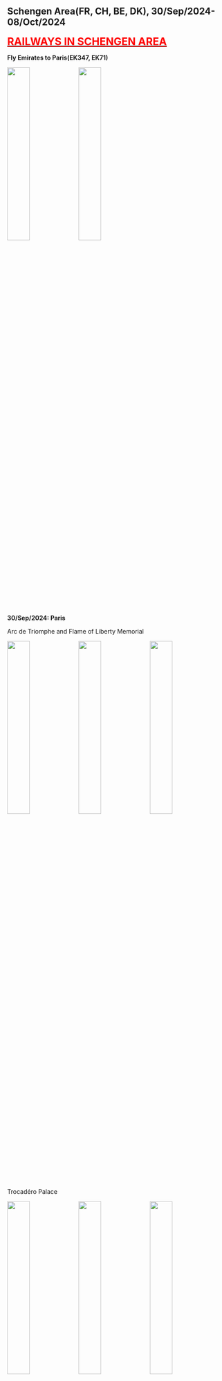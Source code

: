 ## Schengen Area(FR, CH, BE, DK), 30/Sep/2024-08/Oct/2024

**[<font color=red size=5><u>RAILWAYS IN SCHENGEN AREA</u></font>](https://wqgcx.github.io/transport/20240930EU/ER)**

**Fly Emirates to Paris(EK347, EK71)**

<img src="../20240927MYS_photos/IMG_3410.jpeg" width="32%">
<img src="../20240927MYS_photos/IMG_3413.jpeg" width="32%">

**30/Sep/2024: Paris**

Arc de Triomphe and Flame of Liberty Memorial

<img src="../20240930EU_photos/IMG_3417.jpeg" width="32%">
<img src="../20240930EU_photos/IMG_3421.jpeg" width="32%">
<img src="../20240930EU_photos/IMG_3444.jpeg" width="32%">

Trocadéro Palace

<img src="../20240930EU_photos/IMG_3426.jpeg" width="32%">
<img src="../20240930EU_photos/IMG_3427.jpeg" width="32%">
<img src="../20240930EU_photos/IMG_3430.jpeg" width="32%">

Eiffel Tower

<img src="../20240930EU_photos/IMG_3428.jpeg" width="32%">
<img src="../20240930EU_photos/IMG_3435.jpeg" width="32%">
<img src="../20240930EU_photos/IMG_3439.jpeg" width="32%">
<img src="../20240930EU_photos/IMG_3506.jpeg" width="32%">

Pont Alexandre III and Palais Garnier

<img src="../20240930EU_photos/IMG_3475.jpeg" width="32%">
<img src="../20240930EU_photos/IMG_3476.jpeg" width="32%">
<img src="../20240930EU_photos/IMG_3497.jpeg" width="32%">

Hôtel des Invalides

<img src="../20240930EU_photos/IMG_3458.jpeg" width="32%">
<img src="../20240930EU_photos/IMG_3460.jpeg" width="32%">
<img src="../20240930EU_photos/IMG_3465.jpeg" width="32%">
<img src="../20240930EU_photos/IMG_3466.jpeg" width="32%">
<img src="../20240930EU_photos/IMG_3467.jpeg" width="32%">
<img src="../20240930EU_photos/IMG_3468.jpeg" width="32%">
<img src="../20240930EU_photos/IMG_3469.jpeg" width="32%">
<img src="../20240930EU_photos/IMG_3470.jpeg" width="32%">
<img src="../20240930EU_photos/IMG_3472.jpeg" width="32%">

Place de la Concorde and Vendôme Column

<img src="../20240930EU_photos/IMG_3486.jpeg" width="32%">
<img src="../20240930EU_photos/IMG_3487.jpeg" width="32%">
<img src="../20240930EU_photos/IMG_3499.jpeg" width="32%">

Grand Palais, Petit Palais and National Assembly

<img src="../20240930EU_photos/IMG_3481.jpeg" width="32%">
<img src="../20240930EU_photos/IMG_3484.jpeg" width="32%">
<img src="../20240930EU_photos/IMG_3500.jpeg" width="32%">

Bateaux Mouches and Night View of Paris(along the Seine River)

<img src="../20240930EU_photos/IMG_3512.jpeg" width="32%">
<img src="../20240930EU_photos/IMG_3517.jpeg" width="32%">
<img src="../20240930EU_photos/IMG_3525.jpeg" width="32%">
<img src="../20240930EU_photos/IMG_3526.jpeg" width="32%">
<img src="../20240930EU_photos/IMG_3527.jpeg" width="32%">
<img src="../20240930EU_photos/IMG_3532.jpeg" width="32%">

**01/Oct/2024: Geneva, Lausanne, Bern**

Palace of Nations

<img src="../20240930EU_photos/IMG_3550.jpeg" width="32%">
<img src="../20240930EU_photos/IMG_3545.jpeg" width="32%">
<img src="../20240930EU_photos/IMG_3546.jpeg" width="32%">

Grand Théâtre de Genève, Musée Rath and Monument to the Reformation

<img src="../20240930EU_photos/IMG_3557.jpeg" width="32%">
<img src="../20240930EU_photos/IMG_3560.jpeg" width="32%">
<img src="../20240930EU_photos/IMG_3561.jpeg" width="32%">

Evangelical Lutheran Church of Geneva, Palais de Justice and St. Pierre Cathedral

<img src="../20240930EU_photos/IMG_3564.jpeg" width="32%">
<img src="../20240930EU_photos/IMG_3566.jpeg" width="32%">
<img src="../20240930EU_photos/IMG_3567.jpeg" width="32%">

City View of Geneva, The Flower Clock and Basilica of Our Lady of Geneva

<img src="../20240930EU_photos/IMG_3568.jpeg" width="32%">
<img src="../20240930EU_photos/IMG_3578.jpeg" width="32%">
<img src="../20240930EU_photos/IMG_3585.jpeg" width="32%">

Lake Geneva

<img src="../20240930EU_photos/IMG_3575.jpeg" width="32%">
<img src="../20240930EU_photos/IMG_3577.jpeg" width="32%">
<img src="../20240930EU_photos/IMG_3582.jpeg" width="32%">

Lausanne Cathedral

<img src="../20240930EU_photos/IMG_3597.jpeg" width="32%">
<img src="../20240930EU_photos/IMG_3600.jpeg" width="32%">
<img src="../20240930EU_photos/IMG_3606.jpeg" width="32%">

City View of Lausanne

<img src="../20240930EU_photos/IMG_3607.jpeg" width="32%">
<img src="../20240930EU_photos/IMG_3608.jpeg" width="32%">
<img src="../20240930EU_photos/IMG_3610.jpeg" width="32%">

Olympic Museum

<img src="../20240930EU_photos/IMG_3616.jpeg" width="32%">
<img src="../20240930EU_photos/IMG_3618.jpeg" width="32%">
<img src="../20240930EU_photos/IMG_3622.jpeg" width="32%">
<img src="../20240930EU_photos/IMG_3630.jpeg" width="32%">
<img src="../20240930EU_photos/IMG_3632.jpeg" width="32%">
<img src="../20240930EU_photos/IMG_3633.jpeg" width="32%">
<img src="../20240930EU_photos/IMG_3634.jpeg" width="32%">
<img src="../20240930EU_photos/IMG_3638.jpeg" width="32%">
<img src="../20240930EU_photos/IMG_3640.jpeg" width="32%">

Church of the Holy Spirit, Käfigturm(Prison Tower) and Clock Tower

<img src="../20240930EU_photos/IMG_3645.jpeg" width="32%">
<img src="../20240930EU_photos/IMG_3650.jpeg" width="32%">
<img src="../20240930EU_photos/IMG_3662.jpeg" width="32%">

Bern Minster and Einsteinhaus

<img src="../20240930EU_photos/IMG_3666.jpeg" width="32%">
<img src="../20240930EU_photos/IMG_3669.jpeg" width="32%">
<img src="../20240930EU_photos/IMG_3659.jpeg" width="32%">

City View of Bern

<img src="../20240930EU_photos/IMG_3658.jpeg" width="32%">
<img src="../20240930EU_photos/IMG_3651.jpeg" width="32%">
<img src="../20240930EU_photos/IMG_3672.jpeg" width="32%">

**02/Oct/2024: Zurich, Schwyz, Lucerne, Bern**

Zurich Old Town(St. Peter, Fraumünster, Grossmünster, Opernhaus, Limmat River)

<img src="../20240930EU_photos/IMG_3685.jpeg" width="32%">
<img src="../20240930EU_photos/IMG_3686.jpeg" width="32%">
<img src="../20240930EU_photos/IMG_3687.jpeg" width="32%">
<img src="../20240930EU_photos/IMG_3702.jpeg" width="32%">
<img src="../20240930EU_photos/IMG_3693.jpeg" width="32%">
<img src="../20240930EU_photos/IMG_3696.jpeg" width="32%">

Mountain Rigi

<img src="../20240930EU_photos/IMG_3719.jpeg" width="32%">
<img src="../20240930EU_photos/IMG_3724.jpeg" width="32%">
<img src="../20240930EU_photos/IMG_3732.jpeg" width="32%">

Lake Lucerne

<img src="../20240930EU_photos/IMG_3747.jpeg" width="32%">
<img src="../20240930EU_photos/IMG_3750.jpeg" width="32%">
<img src="../20240930EU_photos/IMG_3777.jpeg" width="32%">

Chapel Bridge

<img src="../20240930EU_photos/IMG_3754.jpeg" width="32%">
<img src="../20240930EU_photos/IMG_3757.jpeg" width="32%">
<img src="../20240930EU_photos/IMG_3761.jpeg" width="32%">

City View of Lucerne(City Hall, Jesuit Church and Hotel Château Gütsch)

<img src="../20240930EU_photos/IMG_3759.jpeg" width="32%">
<img src="../20240930EU_photos/IMG_3763.jpeg" width="32%">
<img src="../20240930EU_photos/IMG_3764.jpeg" width="32%">

Panoramic of Lucerne, The Lion Monument and Church of St. Leodegar

<img src="../20240930EU_photos/IMG_3767.jpeg" width="32%">
<img src="../20240930EU_photos/IMG_3769.jpeg" width="32%">
<img src="../20240930EU_photos/IMG_3776.jpeg" width="32%">

GoldenPass Line

<img src="../20240930EU_photos/IMG_3798.jpeg" width="32%">
<img src="../20240930EU_photos/IMG_3802.jpeg" width="32%">
<img src="../20240930EU_photos/IMG_3804.jpeg" width="32%">

City View of Thun

<img src="../20240930EU_photos/IMG_3811.jpeg" width="32%">
<img src="../20240930EU_photos/IMG_3812.jpeg" width="32%">
<img src="../20240930EU_photos/IMG_3814.jpeg" width="32%">

**03/Oct/2024: Schaffhausen, Zurich, Basel**

Rhine Falls

<img src="../20240930EU_photos/IMG_3830.jpeg" width="32%">
<img src="../20240930EU_photos/IMG_3857.jpeg" width="32%">
<img src="../20240930EU_photos/IMG_3864.jpeg" width="32%">

City View of Schaffhausen(Haus zum Ritter, Church of St. Johann, Panorama)

<img src="../20240930EU_photos/IMG_3836.jpeg" width="32%">
<img src="../20240930EU_photos/IMG_3837.jpeg" width="32%">
<img src="../20240930EU_photos/IMG_3846.jpeg" width="32%">

Munot

<img src="../20240930EU_photos/IMG_3839.jpeg" width="32%">
<img src="../20240930EU_photos/IMG_3842.jpeg" width="32%">

Swiss National Museum

<img src="../20240930EU_photos/IMG_3867.jpeg" width="32%">
<img src="../20240930EU_photos/IMG_3888.jpeg" width="32%">
<img src="../20240930EU_photos/IMG_3897.jpeg" width="32%">
<img src="../20240930EU_photos/IMG_3870.jpeg" width="32%">
<img src="../20240930EU_photos/IMG_3871.jpeg" width="32%">
<img src="../20240930EU_photos/IMG_3900.jpeg" width="32%">
<img src="../20240930EU_photos/IMG_3901.jpeg" width="32%">
<img src="../20240930EU_photos/IMG_3902.jpeg" width="32%">
<img src="../20240930EU_photos/IMG_3905.jpeg" width="32%">
<img src="../20240930EU_photos/IMG_3916.jpeg" width="32%">
<img src="../20240930EU_photos/IMG_3923.jpeg" width="32%">
<img src="../20240930EU_photos/IMG_3924.jpeg" width="32%">

Kunstmuseum Basel

<img src="../20240930EU_photos/IMG_3952.jpeg" width="32%">
<img src="../20240930EU_photos/IMG_3955.jpeg" width="32%">
<img src="../20240930EU_photos/IMG_3977.jpeg" width="32%">
<img src="../20240930EU_photos/IMG_3967.jpeg" width="32%">
<img src="../20240930EU_photos/IMG_3953.jpeg" width="32%">
<img src="../20240930EU_photos/IMG_3954.jpeg" width="32%">
<img src="../20240930EU_photos/IMG_3960.jpeg" width="32%">
<img src="../20240930EU_photos/IMG_3978.jpeg" width="32%">
<img src="../20240930EU_photos/IMG_3939.jpeg" width="32%">
<img src="../20240930EU_photos/IMG_3970.jpeg" width="32%">
<img src="../20240930EU_photos/IMG_3973.jpeg" width="32%">
<img src="../20240930EU_photos/IMG_3975.jpeg" width="32%">

Basel Minster, Basel Town Hall, Gate of Spalen

<img src="../20240930EU_photos/IMG_3987.jpeg" width="32%">
<img src="../20240930EU_photos/IMG_3989.jpeg" width="32%">
<img src="../20240930EU_photos/IMG_3993.jpeg" width="32%">

**04/Oct/2024: Paris**

Palais de Louvre

<img src="../20240930EU_photos/IMG_4002.jpeg" width="32%">
<img src="../20240930EU_photos/IMG_3999.jpeg" width="32%">
<img src="../20240930EU_photos/IMG_4003.jpeg" width="32%">
<img src="../20240930EU_photos/IMG_4006.jpeg" width="32%">
<img src="../20240930EU_photos/IMG_4014.jpeg" width="32%">
<img src="../20240930EU_photos/IMG_4016.jpeg" width="32%">
<center>
<img src="../20240930EU_photos/IMG_4018.jpeg" width="32%">
<img src="../20240930EU_photos/IMG_4022.jpeg" width="32%">
</center>
<img src="../20240930EU_photos/IMG_4024.jpeg" width="32%">
<img src="../20240930EU_photos/IMG_4027.jpeg" width="32%">
<img src="../20240930EU_photos/IMG_4029.jpeg" width="32%">
<img src="../20240930EU_photos/IMG_4041.jpeg" width="32%">
<img src="../20240930EU_photos/IMG_4044.jpeg" width="32%">
<img src="../20240930EU_photos/IMG_4045.jpeg" width="32%">
<img src="../20240930EU_photos/IMG_4052.jpeg" width="32%">
<img src="../20240930EU_photos/IMG_4057.jpeg" width="32%">
<img src="../20240930EU_photos/IMG_4059.jpeg" width="32%">

Church of Saint-Germain l'Auxerrois, Place du Châtelet and Hôtel de Ville(City Hall)

<img src="../20240930EU_photos/IMG_4063.jpeg" width="32%">
<img src="../20240930EU_photos/IMG_4072.jpeg" width="32%">
<img src="../20240930EU_photos/IMG_4077.jpeg" width="32%">

Church Saint-Gervais-Saint-Protais, Church Saint-Paul-Saint-Lous and Place de la Bastille

<img src="../20240930EU_photos/IMG_4078.jpeg" width="32%">
<img src="../20240930EU_photos/IMG_4079.jpeg" width="32%">
<img src="../20240930EU_photos/IMG_4094.jpeg" width="32%">

Maison de Victor Hugo(Victor Hugo's House)

<img src="../20240930EU_photos/IMG_4085.jpeg" width="32%">
<img src="../20240930EU_photos/IMG_4087.jpeg" width="32%">
<img src="../20240930EU_photos/IMG_4088.jpeg" width="32%">
<img src="../20240930EU_photos/IMG_4089.jpeg" width="32%">
<img src="../20240930EU_photos/IMG_4090.jpeg" width="32%">
<img src="../20240930EU_photos/IMG_4091.jpeg" width="32%">

Château de Vincennes

<img src="../20240930EU_photos/IMG_4098.jpeg" width="32%">
<img src="../20240930EU_photos/IMG_4105.jpeg" width="32%">
<img src="../20240930EU_photos/IMG_4106.jpeg" width="32%">

Night View of Paris(on the Tour Montparnasse)

<img src="../20240930EU_photos/IMG_4119.jpeg" width="32%">
<img src="../20240930EU_photos/IMG_4126.jpeg" width="32%">
<img src="../20240930EU_photos/IMG_4127.jpeg" width="32%">
<img src="../20240930EU_photos/IMG_4134.jpeg" width="32%">
<img src="../20240930EU_photos/IMG_4136.jpeg" width="32%">
<img src="../20240930EU_photos/IMG_4140.jpeg" width="32%">

**05/Oct/2024: Brussels, Antwerp, Ghent**

Halle Gate, Palace of Justice(Brussels) and Church of the Minimes(Brussels)

<img src="../20240930EU_photos/IMG_4156.jpeg" width="32%">
<img src="../20240930EU_photos/IMG_4160.jpeg" width="32%">
<img src="../20240930EU_photos/IMG_4164.jpeg" width="32%">

Church of Our Lady of Victories at the Sablon, Oldmasters Museum and Church of St. James on Coudenberg

<img src="../20240930EU_photos/IMG_4168.jpeg" width="32%">
<img src="../20240930EU_photos/IMG_4172.jpeg" width="32%">
<img src="../20240930EU_photos/IMG_4176.jpeg" width="32%">

Brussels Town Hall, Royal Saint-Hubert Galleries and Manneken Pis

<img src="../20240930EU_photos/IMG_4179.jpeg" width="32%">
<img src="../20240930EU_photos/IMG_4203.jpeg" width="32%">
<img src="../20240930EU_photos/IMG_4182.jpeg" width="32%">

Grand-Place(the Central Square of Brussels)

<img src="../20240930EU_photos/IMG_4192.jpeg" width="32%">
<img src="../20240930EU_photos/IMG_4194.jpeg" width="32%">
<img src="../20240930EU_photos/IMG_4197.jpeg" width="32%">
<img src="../20240930EU_photos/IMG_4200.jpeg" width="32%">
<img src="../20240930EU_photos/IMG_4202.jpeg" width="32%">

Cathedral of St. Michael and St. Gudula, and Berlaymont Building(European Commission)

<img src="../20240930EU_photos/IMG_4211.jpeg" width="32%">
<img src="../20240930EU_photos/IMG_4214.jpeg" width="32%">

Cinquantenaire Park

<img src="../20240930EU_photos/IMG_4216.jpeg" width="32%">
<img src="../20240930EU_photos/IMG_4220.jpeg" width="32%">
<img src="../20240930EU_photos/IMG_4221.jpeg" width="32%">

Atomium

<img src="../20240930EU_photos/IMG_4223.jpeg" width="32%">
<img src="../20240930EU_photos/IMG_4226.jpeg" width="32%">

Cathedral of Our Lady(Antwerp) and St. Paul's Church(Antwerp)

<img src="../20240930EU_photos/IMG_4242.jpeg" width="32%">
<img src="../20240930EU_photos/IMG_4263.jpeg" width="32%">
<img src="../20240930EU_photos/IMG_4265.jpeg" width="32%">

St. Charles Borromeo Church(Antwerp), Antwerp City Hall and Brabo's Monument

<img src="../20240930EU_photos/IMG_4251.jpeg" width="32%">
<img src="../20240930EU_photos/IMG_4259.jpeg" width="32%">
<img src="../20240930EU_photos/IMG_4261.jpeg" width="32%">

Het Steen, Royal Antwerp Atheneum and Antwerp Chinatown

<img src="../20240930EU_photos/IMG_4266.jpeg" width="32%">
<img src="../20240930EU_photos/IMG_4267.jpeg" width="32%">
<img src="../20240930EU_photos/IMG_4268.jpeg" width="32%">

St. James' Church(Ghent), Gravensteen(Castle of Counts) and St. Michael's Church(Ghent)

<img src="../20240930EU_photos/IMG_4274.jpeg" width="32%">
<img src="../20240930EU_photos/IMG_4278.jpeg" width="32%">
<img src="../20240930EU_photos/IMG_4282.jpeg" width="32%">

St. Nicholas Church(Ghent) and St. Bavo's Cathedral(Ghent)

<img src="../20240930EU_photos/IMG_4285.jpeg" width="32%">
<img src="../20240930EU_photos/IMG_4298.jpeg" width="32%">
<img src="../20240930EU_photos/IMG_4289.jpeg" width="32%">

Belfry of Ghent and Royal Dutch Theatre(Ghent)

<img src="../20240930EU_photos/IMG_4287.jpeg" width="32%">
<img src="../20240930EU_photos/IMG_4293.jpeg" width="32%">
<img src="../20240930EU_photos/IMG_4295.jpeg" width="32%">

River View of Ghent

<img src="../20240930EU_photos/IMG_4277.jpeg" width="32%">
<img src="../20240930EU_photos/IMG_4279.jpeg" width="32%">
<img src="../20240930EU_photos/IMG_4300.jpeg" width="32%">

**06/Oct/2024: Paris**

**07/Oct/2024: Copenhagen**

**08/Oct/2024: Paris**

**Fly Emirates and China Eastern Airlines to Beijing(EK76, EK342, MU796)**

**Click [here](https://wqgcx.github.io/transport/) to go back.**

